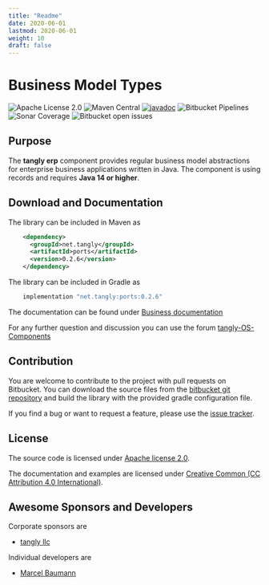 ```yaml
---
title: "Readme"
date: 2020-06-01
lastmod: 2020-06-01
weight: 10
draft: false
---
```


# Business Model Types

![Apache License 2.0](https://img.shields.io/badge/license-Apache%202-blue.svg)
![Maven Central](https://img.shields.io/maven-central/v/net.tangly/bus.svg)
[![javadoc](https://javadoc.io/badge2/net.tangly/ports/javadoc.svg)](https://javadoc.io/doc/net.tangly/bus)
![Bitbucket Pipelines](https://img.shields.io/bitbucket/pipelines/tangly-team/tangly-os.svg)
![Sonar Coverage](https://img.shields.io/sonar/https/sonarcloud.io/tangly-os-at-tangly.net/coverage.svg)
![Bitbucket open issues](https://img.shields.io/bitbucket/issues-raw/tangly/tangly-os.svg)

## Purpose

The **tangly erp** component provides regular business model abstractions for enterprise business applications written in Java.
The component is using records and requires **Java 14 or higher**.


## Download and Documentation

The library can be included in Maven as

```xml
    <dependency>
      <groupId>net.tangly</groupId>
      <artifactId>ports</artifactId>
      <version>0.2.6</version>
    </dependency>
```    

The library can be included in Gradle as

```groovy
    implementation "net.tangly:ports:0.2.6"
```
 
The documentation can be found under [Business documentation](https://tangly-team.bitbucket.io/ports/)

For any further question and discussion you can use the forum [tangly-OS-Components](https://groups.google.com/d/forum/tangly-os-components)

## Contribution

You are welcome to contribute to the project with pull requests on Bitbucket. You can download the source files from the 
[bitbucket git repository](https://bitbucket.org/tangly-team/tangly-os.git) and build  the library with the provided gradle configuration file.

If you find a bug or want to request a feature, please use the [issue tracker](https://bitbucket.org/tangly-team/tangly-os/issues).

## License

The source code is licensed under [Apache license 2.0](https://www.apache.org/licenses/LICENSE-2.0).

The documentation and examples are licensed under [Creative Common (CC Attribution 4.0 International)](https://creativecommons.org/licenses/by/4.0/).

## Awesome Sponsors and Developers

Corporate sponsors are

* [tangly llc](https://www.tangly.net)

Individual developers are

* [Marcel Baumann](https://linkedin.com/in/marcelbaumann)

